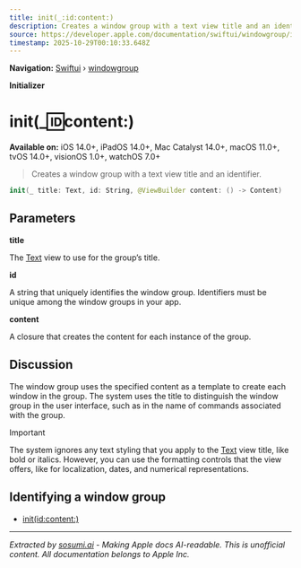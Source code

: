 ```yaml
---
title: init(_:id:content:)
description: Creates a window group with a text view title and an identifier.
source: https://developer.apple.com/documentation/swiftui/windowgroup/init(_:id:content:)
timestamp: 2025-10-29T00:10:33.648Z
---
```


**Navigation:** [Swiftui](/documentation/swiftui) › [windowgroup](/documentation/swiftui/windowgroup)

**Initializer**

# init(_:id:content:)

**Available on:** iOS 14.0+, iPadOS 14.0+, Mac Catalyst 14.0+, macOS 11.0+, tvOS 14.0+, visionOS 1.0+, watchOS 7.0+

> Creates a window group with a text view title and an identifier.

```swift
init(_ title: Text, id: String, @ViewBuilder content: () -> Content)
```

## Parameters

**title**

The [Text](/documentation/swiftui/text) view to use for the group’s title.



**id**

A string that uniquely identifies the window group. Identifiers must be unique among the window groups in your app.



**content**

A closure that creates the content for each instance of the group.



## Discussion

The window group uses the specified content as a template to create each window in the group. The system uses the title to distinguish the window group in the user interface, such as in the name of commands associated with the group.

> [!IMPORTANT]
> The system ignores any text styling that you apply to the [Text](/documentation/swiftui/text) view title, like bold or italics. However, you can use the formatting controls that the view offers, like for localization, dates, and numerical representations.

## Identifying a window group

- [init(id:content:)](/documentation/swiftui/windowgroup/init(id:content:))

---

*Extracted by [sosumi.ai](https://sosumi.ai) - Making Apple docs AI-readable.*
*This is unofficial content. All documentation belongs to Apple Inc.*
